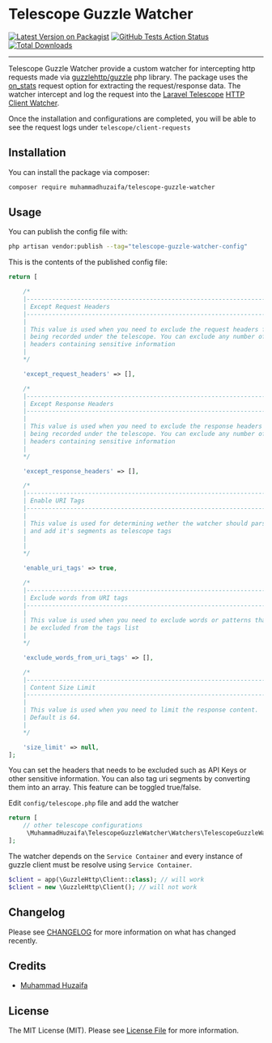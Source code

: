 # Telescope Guzzle Watcher

[![Latest Version on Packagist](https://img.shields.io/packagist/v/muhammadhuzaifa/telescope-guzzle-watcher.svg?style=flat-square)](https://packagist.org/packages/muhammadhuzaifa/telescope-guzzle-watcher)
[![GitHub Tests Action Status](https://img.shields.io/github/actions/workflow/status/huzaifaarain/telescope-guzzle-watcher/run-tests.yml?branch=main&label=tests&style=flat-square)](https://github.com/huzaifaarain/telescope-guzzle-watcher/actions?query=workflow%3Arun-tests+branch%3Amain)
[![Total Downloads](https://img.shields.io/packagist/dt/muhammadhuzaifa/telescope-guzzle-watcher.svg?style=flat-square)](https://packagist.org/packages/muhammadhuzaifa/telescope-guzzle-watcher)

---

Telescope Guzzle Watcher provide a custom watcher for intercepting http requests made via [guzzlehttp/guzzle](https://github.com/guzzle/guzzle) php library. The package uses the [on_stats](https://docs.guzzlephp.org/en/stable/request-options.html#on-stats) request option for extracting the request/response data. The watcher intercept and log the request into the [Laravel Telescope](https://laravel.com/docs/telescope) [HTTP Client Watcher](https://laravel.com/docs/telescope#http-client-watcher).

Once the installation and configurations are completed, you will be able to see the request logs under `telescope/client-requests`

## Installation

You can install the package via composer:

```bash
composer require muhammadhuzaifa/telescope-guzzle-watcher
```

## Usage

You can publish the config file with:

```bash
php artisan vendor:publish --tag="telescope-guzzle-watcher-config"
```

This is the contents of the published config file:

```php
return [

    /*
    |--------------------------------------------------------------------------
    | Except Request Headers
    |--------------------------------------------------------------------------
    |
    | This value is used when you need to exclude the request headers from
    | being recorded under the telescope. You can exclude any number of
    | headers containing sensitive information
    |
    */

    'except_request_headers' => [],

    /*
    |--------------------------------------------------------------------------
    | Except Response Headers
    |--------------------------------------------------------------------------
    |
    | This value is used when you need to exclude the response headers from
    | being recorded under the telescope. You can exclude any number of
    | headers containing sensitive information
    |
    */

    'except_response_headers' => [],

    /*
    |--------------------------------------------------------------------------
    | Enable URI Tags
    |--------------------------------------------------------------------------
    |
    | This value is used for determining wether the watcher should parse the url
    | and add it's segments as telescope tags
    |
    |
    */

    'enable_uri_tags' => true,

    /*
    |--------------------------------------------------------------------------
    | Exclude words from URI tags
    |--------------------------------------------------------------------------
    |
    | This value is used when you need to exclude words or patterns that should
    | be excluded from the tags list
    |
    */

    'exclude_words_from_uri_tags' => [],

    /*
    |--------------------------------------------------------------------------
    | Content Size Limit
    |--------------------------------------------------------------------------
    |
    | This value is used when you need to limit the response content.
    | Default is 64.
    |
    */

    'size_limit' => null,
];
```

You can set the headers that needs to be excluded such as API Keys or other sensitive information. You can also tag uri segments by converting them into an array. This feature can be toggled true/false.

Edit `config/telescope.php` file and add the watcher

```php
return [
    // other telescope configurations
     \MuhammadHuzaifa\TelescopeGuzzleWatcher\Watchers\TelescopeGuzzleWatcher::class,
];
```

The watcher depends on the `Service Container` and every instance of guzzle client must be resolve using `Service Container`.

```php
$client = app(\GuzzleHttp\Client::class); // will work
$client = new \GuzzleHttp\Client(); // will not work
```

## Changelog

Please see [CHANGELOG](CHANGELOG.md) for more information on what has changed recently.

## Credits

- [Muhammad Huzaifa](https://muhammadhuzaifa.pro)

## License

The MIT License (MIT). Please see [License File](LICENSE.md) for more information.
